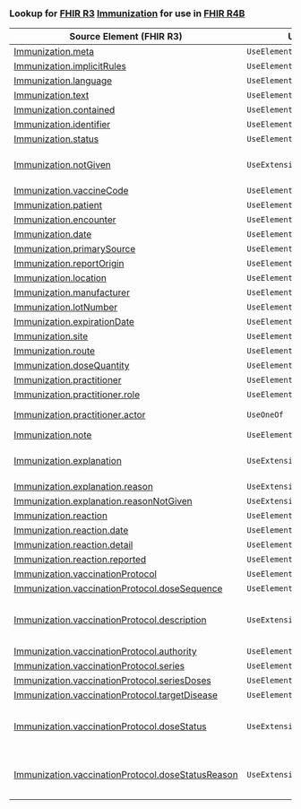 ### Lookup for [FHIR R3](https://hl7.org/fhir/STU3/) [Immunization](https://hl7.org/fhir/STU3/Immunization.html) for use in [FHIR R4B](https://hl7.org/fhir/R4B/)

| Source Element (FHIR R3) | Usage | Target |
| -------------- | ----- | ------ |
| [Immunization.meta](https://hl7.org/fhir/STU3/Immunization.html#resource) | `UseElementSameName` | [Immunization.meta](https://hl7.org/fhir/R4B/Immunization.html#resource) |
| [Immunization.implicitRules](https://hl7.org/fhir/STU3/Immunization.html#resource) | `UseElementSameName` | [Immunization.implicitRules](https://hl7.org/fhir/R4B/Immunization.html#resource) |
| [Immunization.language](https://hl7.org/fhir/STU3/Immunization.html#resource) | `UseElementSameName` | [Immunization.language](https://hl7.org/fhir/R4B/Immunization.html#resource) |
| [Immunization.text](https://hl7.org/fhir/STU3/Immunization.html#resource) | `UseElementSameName` | [Immunization.text](https://hl7.org/fhir/R4B/Immunization.html#resource) |
| [Immunization.contained](https://hl7.org/fhir/STU3/Immunization.html#resource) | `UseElementSameName` | [Immunization.contained](https://hl7.org/fhir/R4B/Immunization.html#resource) |
| [Immunization.identifier](https://hl7.org/fhir/STU3/Immunization.html#resource) | `UseElementSameName` | [Immunization.identifier](https://hl7.org/fhir/R4B/Immunization.html#resource) |
| [Immunization.status](https://hl7.org/fhir/STU3/Immunization.html#resource) | `UseElementSameName` | [Immunization.status](https://hl7.org/fhir/R4B/Immunization.html#resource) |
| [Immunization.notGiven](https://hl7.org/fhir/STU3/Immunization.html#resource) | `UseExtension` | [http://hl7.org/fhir/3.0/StructureDefinition/extension-Immunization.notGiven](StructureDefinition-ext-R3-Immunization.notGiven.html) |
| [Immunization.vaccineCode](https://hl7.org/fhir/STU3/Immunization.html#resource) | `UseElementSameName` | [Immunization.vaccineCode](https://hl7.org/fhir/R4B/Immunization.html#resource) |
| [Immunization.patient](https://hl7.org/fhir/STU3/Immunization.html#resource) | `UseElementSameName` | [Immunization.patient](https://hl7.org/fhir/R4B/Immunization.html#resource) |
| [Immunization.encounter](https://hl7.org/fhir/STU3/Immunization.html#resource) | `UseElementSameName` | [Immunization.encounter](https://hl7.org/fhir/R4B/Immunization.html#resource) |
| [Immunization.date](https://hl7.org/fhir/STU3/Immunization.html#resource) | `UseElementRenamed` | [Immunization.occurrence[x]](https://hl7.org/fhir/R4B/Immunization.html#resource) |
| [Immunization.primarySource](https://hl7.org/fhir/STU3/Immunization.html#resource) | `UseElementSameName` | [Immunization.primarySource](https://hl7.org/fhir/R4B/Immunization.html#resource) |
| [Immunization.reportOrigin](https://hl7.org/fhir/STU3/Immunization.html#resource) | `UseElementSameName` | [Immunization.reportOrigin](https://hl7.org/fhir/R4B/Immunization.html#resource) |
| [Immunization.location](https://hl7.org/fhir/STU3/Immunization.html#resource) | `UseElementSameName` | [Immunization.location](https://hl7.org/fhir/R4B/Immunization.html#resource) |
| [Immunization.manufacturer](https://hl7.org/fhir/STU3/Immunization.html#resource) | `UseElementSameName` | [Immunization.manufacturer](https://hl7.org/fhir/R4B/Immunization.html#resource) |
| [Immunization.lotNumber](https://hl7.org/fhir/STU3/Immunization.html#resource) | `UseElementSameName` | [Immunization.lotNumber](https://hl7.org/fhir/R4B/Immunization.html#resource) |
| [Immunization.expirationDate](https://hl7.org/fhir/STU3/Immunization.html#resource) | `UseElementSameName` | [Immunization.expirationDate](https://hl7.org/fhir/R4B/Immunization.html#resource) |
| [Immunization.site](https://hl7.org/fhir/STU3/Immunization.html#resource) | `UseElementSameName` | [Immunization.site](https://hl7.org/fhir/R4B/Immunization.html#resource) |
| [Immunization.route](https://hl7.org/fhir/STU3/Immunization.html#resource) | `UseElementSameName` | [Immunization.route](https://hl7.org/fhir/R4B/Immunization.html#resource) |
| [Immunization.doseQuantity](https://hl7.org/fhir/STU3/Immunization.html#resource) | `UseElementSameName` | [Immunization.doseQuantity](https://hl7.org/fhir/R4B/Immunization.html#resource) |
| [Immunization.practitioner](https://hl7.org/fhir/STU3/Immunization.html#resource) | `UseElementRenamed` | [Immunization.performer](https://hl7.org/fhir/R4B/Immunization.html#resource) |
| [Immunization.practitioner.role](https://hl7.org/fhir/STU3/Immunization.html#resource) | `UseElementRenamed` | [Immunization.performer.function](https://hl7.org/fhir/R4B/Immunization.html#resource) |
| [Immunization.practitioner.actor](https://hl7.org/fhir/STU3/Immunization.html#resource) | `UseOneOf` | [Immunization.performer.actor](https://hl7.org/fhir/R4B/Immunization.html#resource)<br />[Immunization.performer.actor](https://hl7.org/fhir/R4B/Immunization.html#resource) |
| [Immunization.note](https://hl7.org/fhir/STU3/Immunization.html#resource) | `UseElementSameName` | [Immunization.note](https://hl7.org/fhir/R4B/Immunization.html#resource) |
| [Immunization.explanation](https://hl7.org/fhir/STU3/Immunization.html#resource) | `UseExtension` | [http://hl7.org/fhir/3.0/StructureDefinition/extension-Immunization.explanation](StructureDefinition-ext-R3-Immunization.explanation.html) |
| [Immunization.explanation.reason](https://hl7.org/fhir/STU3/Immunization.html#resource) | `UseExtensionFromAncestor` | - |
| [Immunization.explanation.reasonNotGiven](https://hl7.org/fhir/STU3/Immunization.html#resource) | `UseExtensionFromAncestor` | - |
| [Immunization.reaction](https://hl7.org/fhir/STU3/Immunization.html#resource) | `UseElementSameName` | [Immunization.reaction](https://hl7.org/fhir/R4B/Immunization.html#resource) |
| [Immunization.reaction.date](https://hl7.org/fhir/STU3/Immunization.html#resource) | `UseElementSameName` | [Immunization.reaction.date](https://hl7.org/fhir/R4B/Immunization.html#resource) |
| [Immunization.reaction.detail](https://hl7.org/fhir/STU3/Immunization.html#resource) | `UseElementSameName` | [Immunization.reaction.detail](https://hl7.org/fhir/R4B/Immunization.html#resource) |
| [Immunization.reaction.reported](https://hl7.org/fhir/STU3/Immunization.html#resource) | `UseElementSameName` | [Immunization.reaction.reported](https://hl7.org/fhir/R4B/Immunization.html#resource) |
| [Immunization.vaccinationProtocol](https://hl7.org/fhir/STU3/Immunization.html#resource) | `UseElementRenamed` | [Immunization.protocolApplied](https://hl7.org/fhir/R4B/Immunization.html#resource) |
| [Immunization.vaccinationProtocol.doseSequence](https://hl7.org/fhir/STU3/Immunization.html#resource) | `UseElementRenamed` | [Immunization.protocolApplied.doseNumber[x]](https://hl7.org/fhir/R4B/Immunization.html#resource) |
| [Immunization.vaccinationProtocol.description](https://hl7.org/fhir/STU3/Immunization.html#resource) | `UseExtension` | [http://hl7.org/fhir/3.0/StructureDefinition/extension-Immunization.vaccinationProtocol.description](StructureDefinition-ext-R3-Immunization.va.description.html) |
| [Immunization.vaccinationProtocol.authority](https://hl7.org/fhir/STU3/Immunization.html#resource) | `UseElementRenamed` | [Immunization.protocolApplied.authority](https://hl7.org/fhir/R4B/Immunization.html#resource) |
| [Immunization.vaccinationProtocol.series](https://hl7.org/fhir/STU3/Immunization.html#resource) | `UseElementRenamed` | [Immunization.protocolApplied.series](https://hl7.org/fhir/R4B/Immunization.html#resource) |
| [Immunization.vaccinationProtocol.seriesDoses](https://hl7.org/fhir/STU3/Immunization.html#resource) | `UseElementRenamed` | [Immunization.protocolApplied.seriesDoses[x]](https://hl7.org/fhir/R4B/Immunization.html#resource) |
| [Immunization.vaccinationProtocol.targetDisease](https://hl7.org/fhir/STU3/Immunization.html#resource) | `UseElementRenamed` | [Immunization.protocolApplied.targetDisease](https://hl7.org/fhir/R4B/Immunization.html#resource) |
| [Immunization.vaccinationProtocol.doseStatus](https://hl7.org/fhir/STU3/Immunization.html#resource) | `UseExtension` | [http://hl7.org/fhir/3.0/StructureDefinition/extension-Immunization.vaccinationProtocol.doseStatus](StructureDefinition-ext-R3-Immunization.va.doseStatus.html) |
| [Immunization.vaccinationProtocol.doseStatusReason](https://hl7.org/fhir/STU3/Immunization.html#resource) | `UseExtension` | [http://hl7.org/fhir/3.0/StructureDefinition/extension-Immunization.vaccinationProtocol.doseStatusReason](StructureDefinition-ext-R3-Immunization.va.doseStatusReason.html) |
